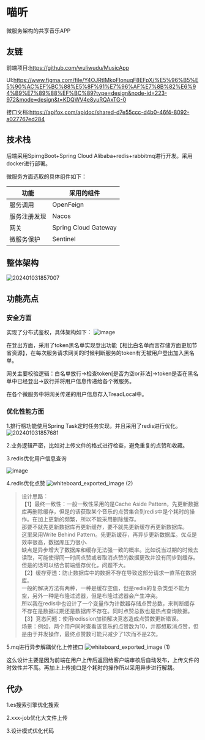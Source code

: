 # 喵听

微服务架构的共享音乐APP

## 友链
前端项目:https://github.com/wuliwudu/MusicApp

UI:https://www.figma.com/file/Y4OJRtIMkpFlonuqF8EFpX/%E5%96%B5%E5%90%AC%EF%BC%88%E5%8F%91%E7%96%AF%E7%8B%82%E6%94%B9%E7%89%88%EF%BC%89?type=design&node-id=223-972&mode=design&t=KDQWV4e8yuRQAxTG-0

接口文档:https://apifox.com/apidoc/shared-d7e55ccc-d4b0-46f4-8092-a027767ed284

## 技术栈

后端采用SpirngBoot+Spring Cloud Alibaba+redis+rabbitmq进行开发。采用docker进行部署。

微服务方面选取的具体组件如下：

| 功能         | 采用的组件           |
| ------------ | -------------------- |
| 服务调用     | OpenFeign            |
| 服务注册发现 | Nacos                |
| 网关         | Spring Cloud Gateway |
| 微服务保护     | Sentinel             |

## 整体架构

![202401031857007](https://github.com/flying-pig-z/CloudMusic/assets/117554874/e2246ba1-6ebf-46ca-a7f0-a572a8c49744)

## 功能亮点

### 安全方面

实现了分布式鉴权，具体架构如下：
![image](https://github.com/flying-pig-z/CloudMusic/assets/117554874/b91c8159-75c8-465c-a681-b58eb4e3fbae)


在登出方面，采用了token黑名单实现登出功能【相比白名单而言存储方面更加节省资源】，在每次服务请求网关的时候判断服务的token有无被用户登出加入黑名单。

网关主要校验逻辑：白名单放行->检查token[是否为空or非法]->token是否在黑名单中已经登出->放行并将用户信息传递给各个微服务。

在各个微服务中将网关传递的用户信息存入TreadLocal中。

### 优化性能方面

1.排行榜功能使用Spring Task定时任务实现，并且采用了redis进行优化。
![202401031857681](https://github.com/flying-pig-z/CloudMusic/assets/117554874/a217bd6b-0004-4d2f-94c4-4f52eb5931a1)

2.业务逻辑严密，比如对上传文件的格式进行检查，避免重复的点赞和收藏。

3.redis优化用户信息查询

![image](https://github.com/flying-pig-z/CloudMusic/assets/117554874/3ba2601e-b6ea-45b7-a473-467fc1e4b6ca)


4.redis优化点赞
![whiteboard_exported_image (2)](https://github.com/flying-pig-z/CloudMusic/assets/117554874/66a57721-56c0-45a7-910d-8163d2d63595)
> 设计思路：<br>
> 【1】最终一致性：一般一致性采用的是Cache Aside Pattern，先更新数据库再删除缓存，但是的话获取某个音乐的点赞集合到redis中是个耗时的操作。在加上更新的频繁，所以不能采用删除缓存。<br>
> 那要不就先更新数据库再更新缓存，要不就先更新缓存再更新数据库。<br>
> 这里采用Write Behind Pattern。先更新缓存，再异步更新数据库。优点是效率很高，数据库压力很小.<br>
> 缺点是异步增大了数据库和缓存无法强一致的概率。比如说当过期的时候去读取，可能使得同一时间点赞或者取消点赞的数据更改并没有同步到缓存。但是的话可以结合前端缓存优化，问题不大。<br>
> 【2】缓存穿透：防止数据库中的数据不存在导致这部分请求一直落在数据库。<br>
> 一般的解决方法有两种，一种是缓存空值，但是redis的复杂类型不能为空，另外一种是布隆过滤器，但是布隆过滤器会产生冲突。<br>
> 所以我在redis中也设计了一个变量作为计数器存储点赞总数，来判断缓存不存在是数据过期还是数据库不存在。同时点赞总数也是热点查询数据。<br>
> 【3】竞态问题：使用redission加锁解决竞态造成点赞数更新错误。<br>
> 场景：例如，两个用户同时查看该音乐的点赞数为10，并都想取消点赞，但是由于并发操作，最终点赞数可能只减少了1次而不是2次。<br>

5.mq进行异步解耦优化上传接口
![whiteboard_exported_image (1)](https://github.com/flying-pig-z/CloudMusic/assets/117554874/5a0fd272-ba9c-45c5-96de-2dcfab4f4d66)

这么设计主要是因为前端在用户上传后返回给客户端审核后自动发布，上传文件的时效性并不高。再加上上传接口是个耗时的操作所以采用异步进行解耦。

## 代办

1.es搜索引擎优化搜索

2.xxx-job优化大文件上传

3.设计模式优化代码

